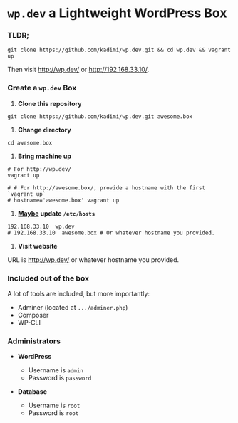 # `wp.dev` a Lightweight WordPress Box

### TLDR;

```shell
git clone https://github.com/kadimi/wp.dev.git && cd wp.dev && vagrant up
```
Then visit http://wp.dev/ or http://192.168.33.10/.

### Create a `wp.dev` Box

1. **Clone this repository**

  ```shell
  git clone https://github.com/kadimi/wp.dev.git awesome.box
  ```
1. **Change directory**

  ```shell
  cd awesome.box
  ```
1. **Bring machine up**

  ```shell
  # For http://wp.dev/
  vagrant up

  # # For http://awesome.box/, provide a hostname with the first `vagrant up`
  # hostname='awesome.box' vagrant up
  ```
1. **[Maybe](https://github.com/cogitatio/vagrant-hostsupdater "The Vagrant::Hostsupdater plugin adds an entry to your /etc/hosts file on the host system.") update `/etc/hosts`**

  ```
  192.168.33.10  wp.dev
  # 192.168.33.10  awesome.box # Or whatever hostname you provided.
  ```

1. **Visit website**

  URL is http://wp.dev/ or whatever hostname you provided.

### Included out of the box

A lot of tools are included, but more importantly:

- Adminer (located at `.../adminer.php`)
- Composer
- WP-CLI

### Administrators

- **WordPress**
  - Username is `admin`
  - Password is `password`
  
- **Database**
  - Username is `root`
  - Password is `root`

